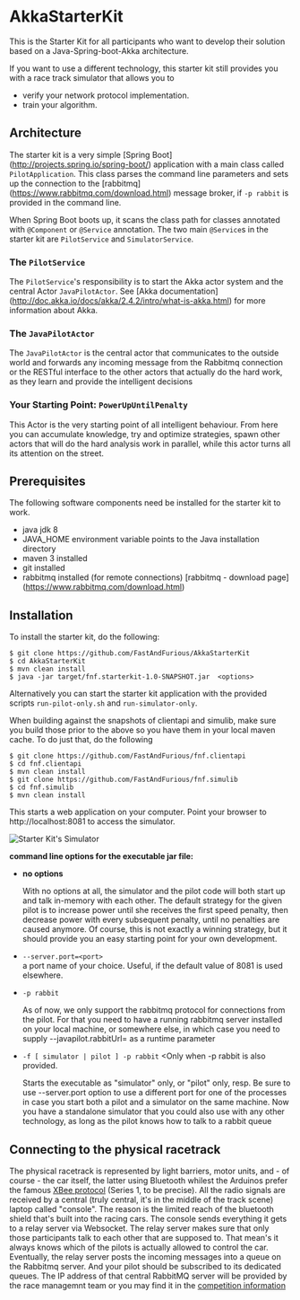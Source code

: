 # AkkaStarterKit
This is the Starter Kit for all participants who want to develop their solution based on a Java-Spring-boot-Akka architecture.

If you want to use a different technology, this starter kit still provides you with a race track simulator that allows you to

 - verify your network protocol implementation.
 - train your algorithm.

## Architecture
The starter kit is a very simple [Spring Boot] (http://projects.spring.io/spring-boot/) application with a main class
called ```PilotApplication```. This class parses the command line parameters and sets up the connection to the 
[rabbitmq] (https://www.rabbitmq.com/download.html) message broker, if ```-p rabbit``` is provided in the command line. 

When Spring Boot boots up, it scans the class path for classes annotated with ```@Component``` or ```@Service``` annotation.
The two main ```@Service```s in the starter kit are ```PilotService``` and ```SimulatorService```.
 
### The ```PilotService```
The ```PilotService```'s responsibility is to start the Akka actor system and the central Actor ```JavaPilotActor```.
See [Akka documentation] (http://doc.akka.io/docs/akka/2.4.2/intro/what-is-akka.html) for more information about Akka. 

### The ```JavaPilotActor```
The ```JavaPilotActor``` is the central actor that communicates to the outside world and forwards any incoming message
from the Rabbitmq connection or the RESTful interface to the other actors that actually do the hard work, 
as they learn and provide the intelligent decisions

### Your Starting Point: ```PowerUpUntilPenalty``` 
This Actor is the very starting point of all intelligent behaviour. From here you can accumulate knowledge, try and optimize strategies, spawn other actors that will do the hard analysis work in parallel, while this actor turns all its attention on the street.

## Prerequisites
The following software components need be installed for the starter kit to work.

  - java jdk 8
  - JAVA_HOME environment variable points to the Java installation directory
  - maven 3 installed
  - git installed
  - rabbitmq installed (for remote connections) [rabbitmq - download page] (https://www.rabbitmq.com/download.html)

## Installation

To install the starter kit, do the following:

    $ git clone https://github.com/FastAndFurious/AkkaStarterKit
    $ cd AkkaStarterKit
    $ mvn clean install
    $ java -jar target/fnf.starterkit-1.0-SNAPSHOT.jar  <options>

Alternatively you can start the starter kit application with the provided scripts ```run-pilot-only.sh``` and ```run-simulator-only```.

When building against the snapshots of clientapi and simulib, make sure you build those prior to the above so you have them in your local maven cache. To do just that, do the following

    $ git clone https://github.com/FastAndFurious/fnf.clientapi
    $ cd fnf.clientapi
    $ mvn clean install
    $ git clone https://github.com/FastAndFurious/fnf.simulib
    $ cd fnf.simulib
    $ mvn clean install

This starts a web application on your computer. Point your browser to http://localhost:8081 to access the simulator.

![Starter Kit's Simulator][simulator]

  **command line options for the executable jar file:** 
- **no options**

  With no options at all, the simulator and the pilot code will both start up and talk in-memory with each other.
  The default strategy for the given pilot is to increase power until she receives the first speed penalty, then       decrease power with every subsequent penalty, until no penalties are caused anymore. Of course, this is not exactly   a winning strategy, but it should provide you an easy starting point for your own development.

- ```--server.port=<port> ```  
a port name of your choice. Useful, if the default value of 8081 is used elsewhere.

- ```-p rabbit```

    As of now, we only support the rabbitmq protocol for connections from the pilot. For that you need to have a         running rabbitmq server installed on your local machine, or somewhere else, in which case you need to supply
    --javapilot.rabbitUrl=<rabbitmq host> as a runtime parameter

- ```-f [ simulator | pilot ] -p rabbit```
  <Only when -p rabbit is also provided.

  Starts the executable as "simulator" only, or "pilot" only, resp. Be sure to use --server.port option to use a       different   port for one of the processes in case you start both a pilot and a simulator on the same machine.
  Now you have a standalone simulator that you could also use with any other technology, as long as the pilot knows    how to talk to a rabbit queue
  
## Connecting to the physical racetrack
The physical racetrack is represented by light barriers, motor units, and - of course - the car itself, the latter using Bluetooth whilest the Arduinos prefer the 
famous [XBee protocol][xbee] (Series 1, to be precise). 
All the radio signals are received by a central (truly central, it's in the middle of the track scene) laptop called "console". The reason is the limited reach of the bluetooth shield
that's built into the racing cars. The console sends everything it gets to a relay server via Websocket. The relay server makes sure that only those participants talk
to each other that are supposed to. That mean's it always knows which of the pilots is actually allowed to control the car. Eventually, the relay server posts the
incoming messages into a queue on the Rabbitmq server. And your pilot should be subscribed to its dedicated queues. The IP address of that central RabbitMQ server will
be provided by the race managemnt team or you may find it in the [competition information][compinfo]


[simulator]: https://github.com/FastAndFurious/AkkaStarterKit/blob/master/images/simulator.png
[xbee]: https://learn.sparkfun.com/tutorials/exploring-xbees-and-xctu
[compinfo]: https://github.com/FastAndFurious/Documentation/blob/master/details/AdministrativeDetails.md
